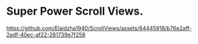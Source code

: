 Super Power Scroll Views.
========================
https://github.com/Elaidzha1940/ScrollViews/assets/64445918/b76e2aff-2adf-40ec-af22-281739e7f258
